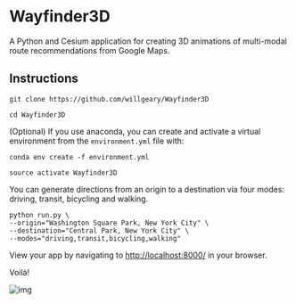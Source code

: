 # Wayfinder3D

A Python and Cesium application for creating 3D animations of multi-modal route recommendations from Google Maps.

## Instructions

`git clone https://github.com/willgeary/Wayfinder3D`

`cd Wayfinder3D`

(Optional) If you use anaconda, you can create and activate a virtual environment from the `environment.yml` file with:

`conda env create -f environment.yml`

`source activate Wayfinder3D`

You can generate directions from an origin to a destination via four modes: driving, transit, bicycling and walking.

```
python run.py \
--origin="Washington Square Park, New York City" \
--destination="Central Park, New York City" \
--modes="driving,transit,bicycling,walking"
```

View your app by navigating to [http://localhost:8000/](http://localhost:8000/) in your browser.

Voilà!

![img](https://i.imgur.com/LwygAdH.jpg)
